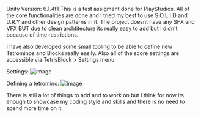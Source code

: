 Unity Version: 6.1.4f1
This is a test assigment done for PlayStudios.
All of the core functionalities are done and I tried my best to use S.O.L.I.D and D.R.Y and other design patterns in it.
The project doesnt have any SFX and VFX BUT due to clean archtitecture its really easy to add but I didn't because of time restrictions.

I have also developed some small tooling to be able to define new Tetrominos and Blocks really easily.
Also all of the score settings are accessible via TetrisBlock > Settings menu:

Settings:
![image](https://github.com/user-attachments/assets/86e773c3-7dfb-4003-b004-028183a4a933)

Defining a tetromino:
![image](https://github.com/user-attachments/assets/e82077b0-ec3a-4141-8007-27b7e0cd0efd)


There is still a lot of things to add and to work on but I think for now its enough to showcase my coding style and skills and there is no need to spend more time on it.


